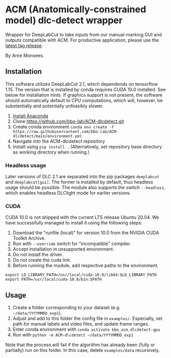 # ACM (Anatomically-constrained model) dlc-detect wrapper
Wrapper for DeepLabCut to take inputs from our manual-marking GUI and outputs compatible with ACM.
For productive application, please use the [latest tag release](https://github.com/bbo-lab/ACM-dlcdetect/tags).

By Arne Monsees.

## Installation

This software utilizes DeepLabCut 2.1, which dependends on tensorflow 1.15. The version that is installed by conda requires CUDA 10.0 installed. See below for installation hints. If graphics support is not present, the software should automatically default to CPU computations, which will, however, be substantially and potentially unfeasibly  slower.

1. [Install Anaconda](https://docs.anaconda.com/anaconda/install/linux/)
2. Clone https://github.com/bbo-lab/ACM-dlcdetect.git
3. Create conda environment `conda env create -f https://raw.githubusercontent.com/bbo-lab/ACM-dlcdetect/main/environment.yml`
4. Navigate into the ACM-dlcdetect repository
5. Install using `pip install .` (Alternatively, set repository base directory as working directory when running.)

### Headless usage

Later versions of DLC 2.1 are separated into the pip packages `deeplabcut` and `deeplabcut[gui]`. The former is installed by default, thus headless usage should be possible. The module also supports the switch `--headless`, which enables headless DLClight mode for earlier versions.

### CUDA

CUDA 10.0 is not shipped with the current LTS release Ubuntu 20.04. We have successfully managed to install it using the following steps:

1. Download the "runfile (local)" for version 10.0 from the NVIDIA CUDA Toolkit Archive.
2. Run with  `--override` switch for "incompatible" compiler.
3. Accept installation in unsupported environment.
4. Do not install the driver.
5. Do not create the cuda link.
6. Before running the module, add respective paths to the environment.

```
export LD_LIBRARY_PATH=/usr/local/cuda-10.0/lib64:$LD_LIBRARY_PATH
export PATH=/usr/local/cuda-10.0/bin:$PATH 
```

## Usage

1. Create a folder corresponding to your dataset (e.g. `~/data/YYYYMMDD_exp1`). 
2. Adjust and add to this folder the config file in `examples/`. Especially, set path for manual labels and video files, and update frame ranges.
3. Enter conda environment with `conda activate bbo_acm_dlcdetect-gpu`
4. Run with `python -m ACM-dlcdetect ~/data/YYYYMMDD_exp1`

Note that the process will fail if the algorithm has already been (fully or partially) run on this folder. In this case, delete `examples/data` recursively.
